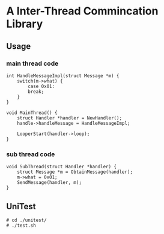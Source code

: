 # A Inter-Thread Commincation Library

## Usage

### main thread code
```
int HandleMessageImpl(struct Message *m) {
	switch(m->what) {
		case 0x01:
		break;
	}
}

void MainThread() {
	struct Handler *handler = NewHandler();
	handle->handleMessage = HandleMessageImpl;

	LooperStart(handler->loop);
}
```

### sub thread code
```
void SubThread(struct Handler *handler) {
	struct Message *m = ObtainMessage(handler);
	m->what = 0x01;
	SendMessage(handler, m);
}
```
## UniTest
```
# cd ./unitest/
# ./test.sh
```
